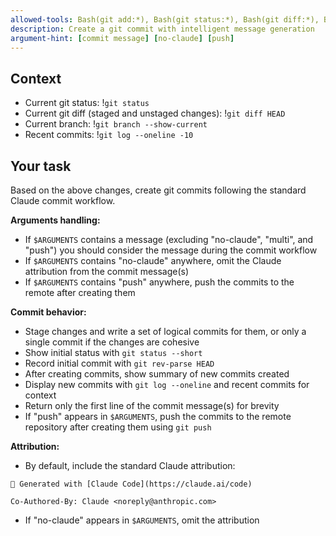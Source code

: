 ```yaml
---
allowed-tools: Bash(git add:*), Bash(git status:*), Bash(git diff:*), Bash(git log:*), Bash(git commit:*), Bash(git show:*), Bash(git rev-parse:*), Bash(git rev-list:*), Bash(git push:*)
description: Create a git commit with intelligent message generation
argument-hint: [commit message] [no-claude] [push]
---
```


## Context

- Current git status: !`git status`
- Current git diff (staged and unstaged changes): !`git diff HEAD`
- Current branch: !`git branch --show-current`
- Recent commits: !`git log --oneline -10`

## Your task

Based on the above changes, create git commits following the standard Claude commit workflow.

**Arguments handling:**

- If `$ARGUMENTS` contains a message (excluding "no-claude", "multi", and "push") you should consider the message during the commit workflow
- If `$ARGUMENTS` contains "no-claude" anywhere, omit the Claude attribution from the commit message(s)
- If `$ARGUMENTS` contains "push" anywhere, push the commits to the remote after creating them

**Commit behavior:**

- Stage changes and write a set of logical commits for them, or only a single commit if the changes are cohesive
- Show initial status with `git status --short`
- Record initial commit with `git rev-parse HEAD`
- After creating commits, show summary of new commits created
- Display new commits with `git log --oneline` and recent commits for context
- Return only the first line of the commit message(s) for brevity
- If "push" appears in `$ARGUMENTS`, push the commits to the remote repository after creating them using `git push`

**Attribution:**

- By default, include the standard Claude attribution:

```
🤖 Generated with [Claude Code](https://claude.ai/code)

Co-Authored-By: Claude <noreply@anthropic.com>
```

- If "no-claude" appears in `$ARGUMENTS`, omit the attribution
